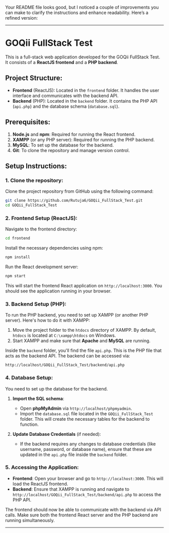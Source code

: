 Your README file looks good, but I noticed a couple of improvements you can make to clarify the instructions and enhance readability. Here’s a refined version:

---

# GOQii FullStack Test

This is a full-stack web application developed for the GOQii FullStack Test. It consists of a **ReactJS frontend** and a **PHP backend**.

## Project Structure:
- **Frontend** (ReactJS): Located in the `frontend` folder. It handles the user interface and communicates with the backend API.
- **Backend** (PHP): Located in the `backend` folder. It contains the PHP API (`api.php`) and the database schema (`database.sql`).
  
## Prerequisites:
1. **Node.js** and **npm**: Required for running the React frontend.
2. **XAMPP** (or any PHP server): Required for running the PHP backend.
3. **MySQL**: To set up the database for the backend.
4. **Git**: To clone the repository and manage version control.

## Setup Instructions:

### 1. Clone the repository:
Clone the project repository from GitHub using the following command:
```bash
git clone https://github.com/Rutuja6/GOQii_FullStack_Test.git
cd GOQii_FullStack_Test
```

### 2. Frontend Setup (ReactJS):
Navigate to the frontend directory:
```bash
cd frontend
```
Install the necessary dependencies using npm:
```bash
npm install
```
Run the React development server:
```bash
npm start
```
This will start the frontend React application on `http://localhost:3000`. You should see the application running in your browser.

### 3. Backend Setup (PHP):
To run the PHP backend, you need to set up XAMPP (or another PHP server). Here's how to do it with XAMPP:

1. Move the project folder to the `htdocs` directory of XAMPP. By default, `htdocs` is located at `C:\xampp\htdocs` on Windows.
2. Start XAMPP and make sure that **Apache** and **MySQL** are running.

Inside the `backend` folder, you'll find the file `api.php`. This is the PHP file that acts as the backend API. The backend can be accessed via:
```
http://localhost/GOQii_FullStack_Test/backend/api.php
```

### 4. Database Setup:
You need to set up the database for the backend.

1. **Import the SQL schema**:
   - Open **phpMyAdmin** via `http://localhost/phpmyadmin`.
   - Import the `database.sql` file located in the `GOQii_FullStack_Test` folder. This will create the necessary tables for the backend to function.

2. **Update Database Credentials** (if needed):
   - If the backend requires any changes to database credentials (like username, password, or database name), ensure that these are updated in the `api.php` file inside the `backend` folder.

### 5. Accessing the Application:
- **Frontend**: Open your browser and go to `http://localhost:3000`. This will load the ReactJS frontend.
- **Backend**: Ensure that XAMPP is running and navigate to `http://localhost/GOQii_FullStack_Test/backend/api.php` to access the PHP API.

The frontend should now be able to communicate with the backend via API calls. Make sure both the frontend React server and the PHP backend are running simultaneously.

---
